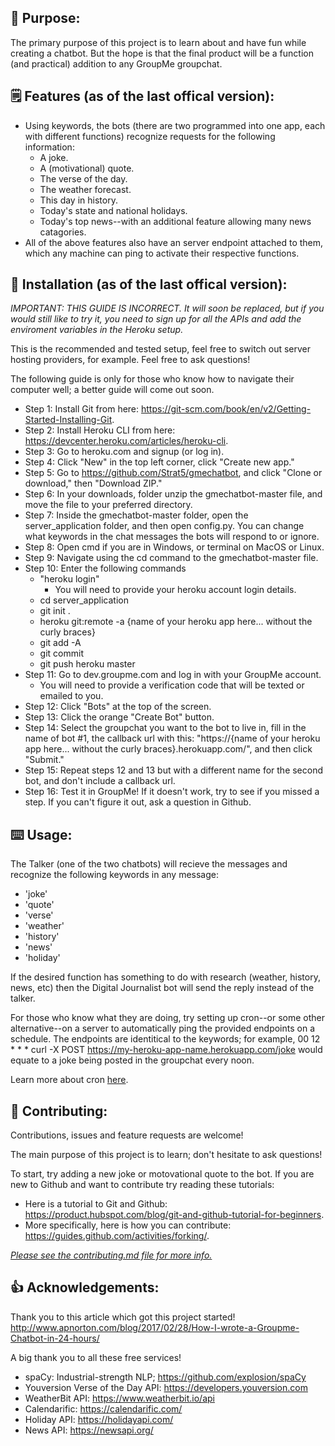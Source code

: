 ## 📖 Purpose: 

The primary purpose of this project is to learn about and have fun while creating a chatbot. 
But the hope is that the final product will be a function (and practical) addition to any GroupMe groupchat.

## 🗒 Features (as of the last offical version):
	
- Using keywords, the bots (there are two programmed into one app, each with different functions) recognize requests for the following information:
	- A joke.
	- A (motivational) quote.
	- The verse of the day.
	- The weather forecast.
	- This day in history.
	- Today's state and national holidays.
	- Today's top news--with an additional feature allowing many news catagories.
- All of the above features also have an server endpoint attached to them, which any machine can ping to activate their respective functions.

## 🔨 Installation (as of the last offical version): 

*IMPORTANT: THIS GUIDE IS INCORRECT. It will soon be replaced, but if you would still like to try it, you need to sign up for all the APIs and add the enviroment variables in the Heroku setup.*

This is the recommended and tested setup, feel free to switch out server hosting providers, for example. Feel free to ask questions!

The following guide is only for those who know how to navigate their computer well; a better guide will come out soon.
+ Step 1: Install Git from here: https://git-scm.com/book/en/v2/Getting-Started-Installing-Git.
+ Step 2: Install Heroku CLI from here: https://devcenter.heroku.com/articles/heroku-cli.
+ Step 3: Go to heroku.com and signup (or log in).
+ Step 4: Click "New" in the top left corner, click "Create new app."
+ Step 5: Go to https://github.com/Strat5/gmechatbot, and click "Clone or download," then "Download ZIP."
+ Step 6: In your downloads, folder unzip the gmechatbot-master file, and move the file to your preferred directory.
+ Step 7: Inside the gmechatbot-master folder, open the server_application folder, and then open config.py. You can change what keywords in the chat messages the bots will respond to or ignore. 
+ Step 8: Open cmd if you are in Windows, or terminal on MacOS or Linux.
+ Step 9: Navigate using the cd command to the gmechatbot-master file.
+ Step 10: Enter the following commands
	- "heroku login"
		- You will need to provide your heroku account login details.
	- cd server_application
	- git init .
	- heroku git:remote -a {name of your heroku app here... without the curly braces}
	- git add -A
	- git commit 
	- git push heroku master
+ Step 11: Go to dev.groupme.com and log in with your GroupMe account.
	- You will need to provide a verification code that will be texted or emailed to you.
+ Step 12: Click "Bots" at the top of the screen.
+ Step 13: Click the orange "Create Bot" button.
+ Step 14: Select the groupchat you want to the bot to live in, fill in the name of bot #1, the callback url with this: "https://{name of your heroku app here... without the curly braces}.herokuapp.com/", and then click "Submit."
+ Step 15: Repeat steps 12 and 13 but with a different name for the second bot, and don't include a callback url.
+ Step 16: Test it in GroupMe! If it doesn't work, try to see if you missed a step. If you can't figure it out, ask a question in Github.

## ⌨️ Usage: 

The Talker (one of the two chatbots) will recieve the messages and recognize the following keywords in any message:
- 'joke'
- 'quote'
- 'verse'
- 'weather'
- 'history'
- 'news'
- 'holiday'

If the desired function has something to do with research (weather, history, news, etc) then the Digital Journalist bot will send the reply instead of the talker. 

For those who know what they are doing, try setting up cron--or some other alternative--on a server to automatically ping the provided endpoints on a schedule. The endpoints are identitical to the keywords; for example, 00 12 * * * curl -X POST https://my-heroku-app-name.herokuapp.com/joke would equate to a joke being posted in the groupchat every noon. 

Learn more about cron [here](https://www.digitalocean.com/community/tutorials/how-to-use-cron-to-automate-tasks-ubuntu-1804).

## 🤝 Contributing:

Contributions, issues and feature requests are welcome!

The main purpose of this project is to learn; don't hesitate to ask questions!

To start, try adding a new joke or motovational quote to the bot.
If you are new to Github and want to contribute try reading these tutorials:

- Here is a tutorial to Git and Github: https://product.hubspot.com/blog/git-and-github-tutorial-for-beginners.
- More specifically, here is how you can contribute: https://guides.github.com/activities/forking/.

[*Please see the contributing.md file for more info.*](CONTRIBUTING.md)

## 👍 Acknowledgements:

Thank you to this article which got this project started!
http://www.apnorton.com/blog/2017/02/28/How-I-wrote-a-Groupme-Chatbot-in-24-hours/

A big thank you to all these free services!
- spaCy: Industrial-strength NLP; https://github.com/explosion/spaCy
- Youversion Verse of the Day API: https://developers.youversion.com
- WeatherBit API: https://www.weatherbit.io/api
- Calendarific: https://calendarific.com/
- Holiday API: https://holidayapi.com/
- News API: https://newsapi.org/
